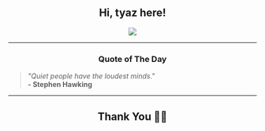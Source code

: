 <h2 align="center"> Hi, tyaz here!</h2>

<p align="center">
<a href="https://github.com/tyazx" alt="github streak"><img src="https://dvst-streak.herokuapp.com/?user=tyazx&theme=tokyonight&fire=DD472C"></a>
</p>

<hr>
<h3 align="center">Quote of The Day</h3>
<p align="center">
<blockquote>
<i>"Quiet people have the loudest minds."</i>
<br>
<b>- Stephen Hawking</b>
</blockquote>
</p>


<hr>
<h2 align="center">Thank You 🙏🏼</h2>
